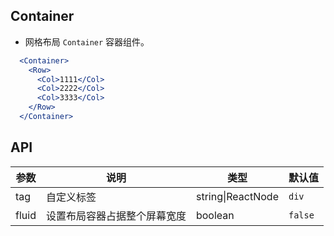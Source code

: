 ## Container

- 网格布局 `Container` 容器组件。

````jsx
  <Container>
    <Row>
      <Col>1111</Col>
      <Col>2222</Col>
      <Col>3333</Col>
    </Row>
  </Container>
````

## API

| 参数 | 说明 | 类型 | 默认值 |
| --- | --- | --- | --- |
| tag | 自定义标签 | string\|ReactNode | `div` |
| fluid | 设置布局容器占据整个屏幕宽度 | boolean | `false` |
